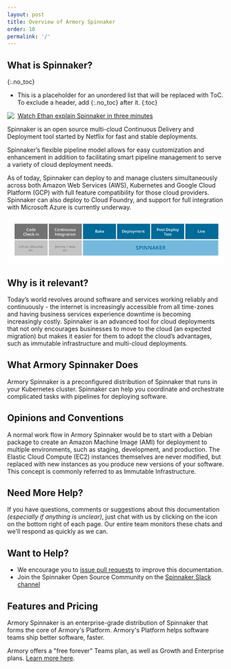 ```yaml
---
layout: post
title: Overview of Armory Spinnaker
order: 10
permalink: '/'
---
```


## What is Spinnaker?
{:.no_toc}
* This is a placeholder for an unordered list that will be replaced with ToC. To exclude a header, add {:.no_toc} after it.
{:toc}

<a href="https://kb.armory.io/spinnaker/what-is-spinnaker"><img height="25" style="float: left;" src="http://drod.io/1h3I273p002U/video-file.png"></a>&nbsp; [Watch Ethan explain Spinnaker in three minutes](https://kb.armory.io/spinnaker/what-is-spinnaker/)

Spinnaker is an open source multi-cloud Continuous Delivery and Deployment tool started by Netflix for fast and stable deployments. 

Spinnaker’s flexible pipeline model allows for easy customization and enhancement in addition to facilitating smart pipeline management to serve a variety of cloud deployment needs. 

As of today, Spinnaker can deploy to and manage clusters simultaneously across both Amazon Web Services (AWS), Kubernetes and Google Cloud Platform (GCP) with full feature compatibility for those cloud providers. Spinnaker can also deploy to Cloud Foundry, and support for full integration with Microsoft Azure is currently underway.

![Spinnaker's Responsibilities](/assets/images/armory_what_is_spinnaker.png)


## Why is it relevant?

Today’s world revolves around software and services working reliably and continuously - the internet is increasingly accessible from all time-zones and having business services experience downtime is becoming increasingly costly. Spinnaker is an advanced tool for cloud deployments that not only encourages businesses to move to the cloud (an expected migration) but makes it easier for them to adopt the cloud’s advantages, such as immutable infrastructure and multi-cloud deployments.


## What Armory Spinnaker Does

Armory Spinnaker is a preconfigured distribution of Spinnaker that runs in your Kubernetes cluster. Spinnaker can help you coordinate and orchestrate complicated tasks with pipelines for deploying software. 


## Opinions and Conventions

A normal work flow in Armory Spinnaker would be to start with a Debian package to create an Amazon Machine Image (AMI) for deployment to multiple environments, such as staging, development, and production. The Elastic Cloud Compute (EC2) instances themselves are never modified, but replaced with new instances as you produce new versions of your software. This concept is commonly referred to as Immutable Infrastructure.


## Need More Help? 

If you have questions, comments or suggestions about this documentation *(especially if anything is unclear)*, just chat with us by clicking on the icon on the bottom right of each page.  Our entire team monitors these chats and we'll respond as quickly as we can.

## Want to Help?

- We encourage you to [issue pull requests](https://github.com/armory/documentation) to improve this documentation.
- Join the Spinnaker Open Source Community on the [Spinnaker Slack channel](http://join.spinnaker.io/)

## Features and Pricing

Armory Spinnaker is an enterprise-grade distribution of Spinnaker that forms the core of Armory's Platform. Armory's Platform helps software teams ship better software, faster.

Armory offers a "free forever" Teams plan, as well as Growth and Enterprise plans. [Learn more here](http://www.armory.io/pricing).

